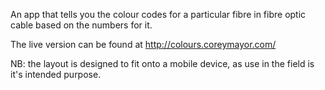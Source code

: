 An app that tells you the colour codes for a particular fibre in fibre optic cable based on the numbers for it.

The live version can be found at http://colours.coreymayor.com/

NB: the layout is designed to fit onto a mobile device, as use in the field is it's intended purpose.

